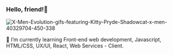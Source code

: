 ### Hello, friend!👋 
![X-Men-Evolution-gifs-featuring-Kitty-Pryde-Shadowcat-x-men-40329704-450-338](https://github.com/AneSena12/AneSena12/assets/140628944/a84295c0-2053-40ed-b361-f2da80619a4d)

🔭 I’m currently learning Front-end web development, Javascript, HTML/CSS, UX/UI, React, Web Services - Client.


<!--
**AneSena12/AneSena12** is a ✨ _special_ ✨ repository because its `README.md` (this file) appears on your GitHub profile.

Here are some ideas to get you started:

- 🔭 I’m currently working on ...
- 🌱 I’m currently learning ...
- 👯 I’m looking to collaborate on ...
- 🤔 I’m looking for help with ...
- 💬 Ask me about ...
- 📫 How to reach me: ...
- 😄 Pronouns: ...
- ⚡ Fun fact: ...
-->

